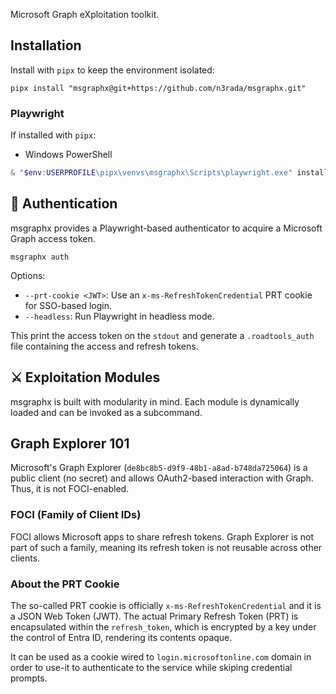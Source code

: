 Microsoft Graph eXploitation toolkit.

## Installation

Install with `pipx` to keep the environment isolated:
```shell
pipx install "msgraphx@git+https://github.com/n3rada/msgraphx.git"
```

### Playwright
If installed with `pipx`:

- Windows PowerShell
```powershell
& "$env:USERPROFILE\pipx\venvs\msgraphx\Scripts\playwright.exe" install chromium
```

## 🔐 Authentication

msgraphx provides a Playwright-based authenticator to acquire a Microsoft Graph access token.

```shell
msgraphx auth
```

Options:
- `--prt-cookie <JWT>`: Use an `x-ms-RefreshTokenCredential` PRT cookie for SSO-based login.
- `--headless`: Run Playwright in headless mode.

This print the access token on the `stdout` and generate a `.roadtools_auth` file containing the access and refresh tokens.

## ⚔️ Exploitation Modules

msgraphx is built with modularity in mind. Each module is dynamically loaded and can be invoked as a subcommand.


## Graph Explorer 101

Microsoft's Graph Explorer (`de8bc8b5-d9f9-48b1-a8ad-b748da725064`) is a public client (no secret) and allows OAuth2-based interaction with Graph. Thus, it is not FOCI-enabled. 

### FOCI (Family of Client IDs)

FOCI allows Microsoft apps to share refresh tokens. Graph Explorer is not part of such a family, meaning its refresh token is not reusable across other clients.


### About the PRT Cookie

The so-called PRT cookie is officially `x-ms-RefreshTokenCredential` and it is a JSON Web Token (JWT). The actual Primary Refresh Token (PRT) is encapsulated within the `refresh_token`, which is encrypted by a key under the control of Entra ID, rendering its contents opaque. 

It can be used as a cookie wired to `login.microsoftonline.com` domain in order to use-it to authenticate to the service while skiping credential prompts.
